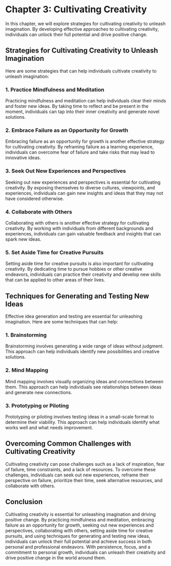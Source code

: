 Chapter 3: Cultivating Creativity
=================================

In this chapter, we will explore strategies for cultivating creativity to unleash imagination. By developing effective approaches to cultivating creativity, individuals can unlock their full potential and drive positive change.

Strategies for Cultivating Creativity to Unleash Imagination
------------------------------------------------------------

Here are some strategies that can help individuals cultivate creativity to unleash imagination:

### 1. Practice Mindfulness and Meditation

Practicing mindfulness and meditation can help individuals clear their minds and foster new ideas. By taking time to reflect and be present in the moment, individuals can tap into their inner creativity and generate novel solutions.

### 2. Embrace Failure as an Opportunity for Growth

Embracing failure as an opportunity for growth is another effective strategy for cultivating creativity. By reframing failure as a learning experience, individuals can overcome fear of failure and take risks that may lead to innovative ideas.

### 3. Seek Out New Experiences and Perspectives

Seeking out new experiences and perspectives is essential for cultivating creativity. By exposing themselves to diverse cultures, viewpoints, and experiences, individuals can gain new insights and ideas that they may not have considered otherwise.

### 4. Collaborate with Others

Collaborating with others is another effective strategy for cultivating creativity. By working with individuals from different backgrounds and experiences, individuals can gain valuable feedback and insights that can spark new ideas.

### 5. Set Aside Time for Creative Pursuits

Setting aside time for creative pursuits is also important for cultivating creativity. By dedicating time to pursue hobbies or other creative endeavors, individuals can practice their creativity and develop new skills that can be applied to other areas of their lives.

Techniques for Generating and Testing New Ideas
-----------------------------------------------

Effective idea generation and testing are essential for unleashing imagination. Here are some techniques that can help:

### 1. Brainstorming

Brainstorming involves generating a wide range of ideas without judgment. This approach can help individuals identify new possibilities and creative solutions.

### 2. Mind Mapping

Mind mapping involves visually organizing ideas and connections between them. This approach can help individuals see relationships between ideas and generate new connections.

### 3. Prototyping or Piloting

Prototyping or piloting involves testing ideas in a small-scale format to determine their viability. This approach can help individuals identify what works well and what needs improvement.

Overcoming Common Challenges with Cultivating Creativity
--------------------------------------------------------

Cultivating creativity can pose challenges such as a lack of inspiration, fear of failure, time constraints, and a lack of resources. To overcome these challenges, individuals can seek out new experiences, reframe their perspective on failure, prioritize their time, seek alternative resources, and collaborate with others.

Conclusion
----------

Cultivating creativity is essential for unleashing imagination and driving positive change. By practicing mindfulness and meditation, embracing failure as an opportunity for growth, seeking out new experiences and perspectives, collaborating with others, setting aside time for creative pursuits, and using techniques for generating and testing new ideas, individuals can unlock their full potential and achieve success in both personal and professional endeavors. With persistence, focus, and a commitment to personal growth, individuals can unleash their creativity and drive positive change in the world around them.
